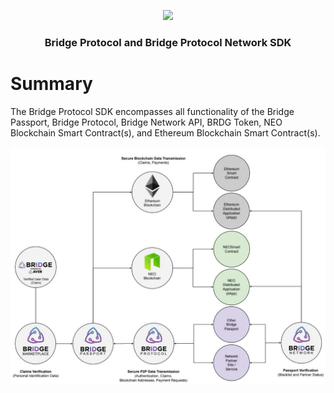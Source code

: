 <p align="center">
  <img
    src="https://storage.googleapis.com/bridge-assets/Bridge_Logo_Black.png"
    width="125px;">
</p>
<h3 align="center">Bridge Protocol and Bridge Protocol Network SDK</h3>

# Summary

The Bridge Protocol SDK encompasses all functionality of the Bridge Passport, Bridge Protocol, Bridge Network API, BRDG Token, NEO Blockchain Smart Contract(s), and Ethereum Blockchain Smart Contract(s).

<img src="./docs/bridge_overview-v2.5.1.jpg">

